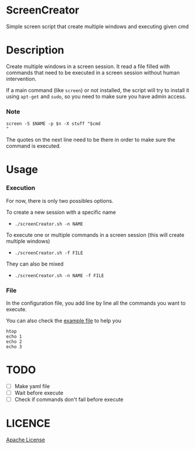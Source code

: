 # ScreenCreator
Simple screen script that create multiple windows and executing given cmd

# Description
Create multiple windows in a screen session. It read a file filled with commands that need to be executed in a screen session without human intervention.

If a main command (like `screen`) or not installed, the script will try to install it using `apt-get` and `sudo`, so you need to make sure you have admin access.

### Note
```
screen -S $NAME -p $n -X stuff "$cmd
"
```
The quotes on the next line need to be there in order to make sure the command is executed.

# Usage
### Execution
For now, there is only two possibles options.

To create a new session with a specific name
* `./screenCreator.sh -n NAME`

To execute one or multiple commands in a screen session (this will create multiple windows)
* `./screenCreator.sh -f FILE`

They can also be mixed
* `./screenCreator.sh -n NAME -f FILE`

### File
In the configuration file, you add line by line all the commands you want to execute.

You can also check the [example file](https://github.com/gzsierra/ScreenCreator/blob/master/file) to help you

```
htop
echo 1
echo 2
echo 3
```

# TODO
- [ ] Make yaml file
- [ ] Wait before execute
- [ ] Check if commands don't fail before execute

# LICENCE
[Apache License](https://github.com/gzsierra/ScreenCreator/blob/master/LICENSE)
